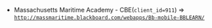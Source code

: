  - Massachusetts Maritime Academy - CBE(`client_id=911`) => [`http://massmaritime.blackboard.com/webapps/Bb-mobile-BBLEARN/`](http://massmaritime.blackboard.com/webapps/Bb-mobile-BBLEARN/)
